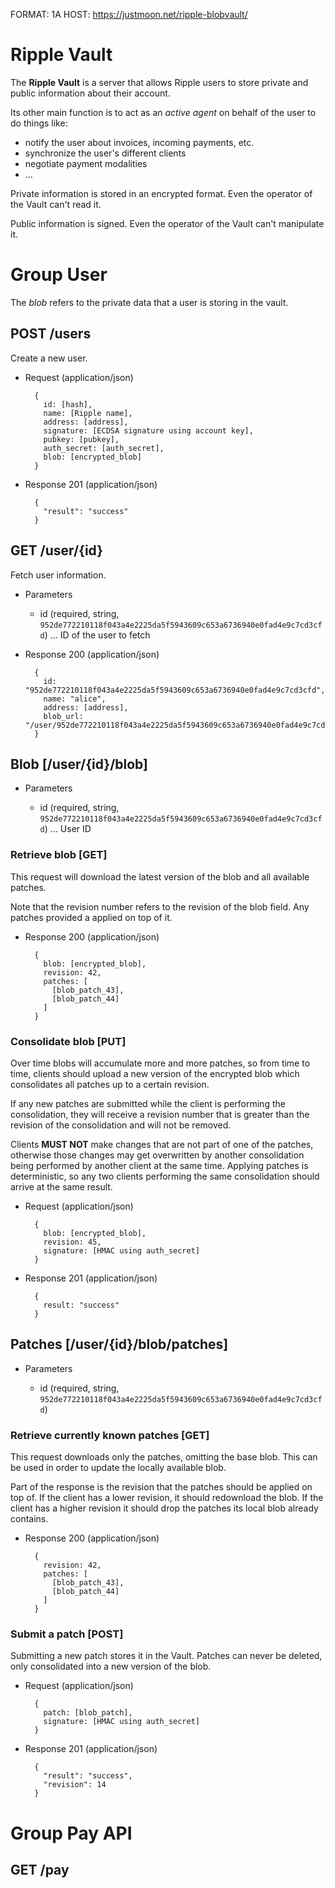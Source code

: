 FORMAT: 1A
HOST: https://justmoon.net/ripple-blobvault/

# Ripple Vault
The **Ripple Vault** is a server that allows Ripple users to store private and public information about their account.

Its other main function is to act as an _active agent_ on behalf of the user to do things like:

* notify the user about invoices, incoming payments, etc.
* synchronize the user's different clients
* negotiate payment modalities
* &hellip;

Private information is stored in an encrypted format. Even the operator of the Vault can't read it.

Public information is signed. Even the operator of the Vault can't manipulate it.

# Group User
The _blob_ refers to the private data that a user is storing in the vault.

## POST /users
Create a new user.
+ Request (application/json)

        {
          id: [hash],
          name: [Ripple name],
          address: [address],
          signature: [ECDSA signature using account key],
          pubkey: [pubkey],
          auth_secret: [auth_secret],
          blob: [encrypted_blob]
        }

+ Response 201 (application/json)

        {
          "result": "success"
        }

## GET /user/{id}
Fetch user information.
+ Parameters

    + id (required, string, `952de772210118f043a4e2225da5f5943609c653a6736940e0fad4e9c7cd3cfd`) ... ID of the user to fetch

+ Response 200 (application/json)

        {
          id: "952de772210118f043a4e2225da5f5943609c653a6736940e0fad4e9c7cd3cfd",
          name: "alice",
          address: [address],
          blob_url: "/user/952de772210118f043a4e2225da5f5943609c653a6736940e0fad4e9c7cd3cfd/blob"
        }



## Blob [/user/{id}/blob]
+ Parameters

    + id (required, string, `952de772210118f043a4e2225da5f5943609c653a6736940e0fad4e9c7cd3cfd`) ... User ID

### Retrieve blob [GET]
This request will download the latest version of the blob and all available patches.

Note that the revision number refers to the revision of the blob field. Any patches provided a applied on top of it.

+ Response 200 (application/json)

        {
          blob: [encrypted_blob],
          revision: 42,
          patches: [
            [blob_patch_43],
            [blob_patch_44]
          ]
        }
        
### Consolidate blob [PUT]
Over time blobs will accumulate more and more patches, so from time to time, clients should upload a new version of the encrypted blob which consolidates all patches up to a certain revision.

If any new patches are submitted while the client is performing the consolidation, they will receive a revision number that is greater than the revision of the consolidation and will not be removed.

Clients **MUST NOT** make changes that are not part of one of the patches, otherwise those changes may get overwritten by another consolidation being performed by another client at the same time. Applying patches is deterministic, so any two clients performing the same consolidation should arrive at the same result.

+ Request (application/json)

        {
          blob: [encrypted_blob],
          revision: 45,
          signature: [HMAC using auth_secret]
        }

+ Response 201 (application/json)

        {
          result: "success"
        }

## Patches [/user/{id}/blob/patches]
+ Parameters

    + id (required, string, `952de772210118f043a4e2225da5f5943609c653a6736940e0fad4e9c7cd3cfd`)

### Retrieve currently known patches [GET]
This request downloads only the patches, omitting the base blob. This can be used in order to update the locally available blob.

Part of the response is the revision that the patches should be applied on top of. If the client has a lower revision, it should redownload the blob. If the client has a higher revision it should drop the patches its local blob already contains.

+ Response 200 (application/json)

        {
          revision: 42,
          patches: [
            [blob_patch_43],
            [blob_patch_44]
          ]
        }

### Submit a patch [POST]
Submitting a new patch stores it in the Vault. Patches can never be deleted, only consolidated into a new version of the blob.

+ Request (application/json)

        {
          patch: [blob_patch],
          signature: [HMAC using auth_secret]
        }

+ Response 201 (application/json)

        {
          "result": "success",
          "revision": 14
        }

# Group Pay API

## GET /pay

